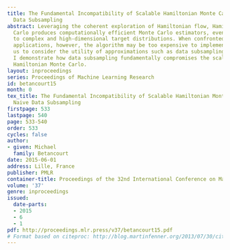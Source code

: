 ```yaml
---
title: The Fundamental Incompatibility of Scalable Hamiltonian Monte Carlo and Naive
  Data Subsampling
abstract: Leveraging the coherent exploration of Hamiltonian flow, Hamiltonian Monte
  Carlo produces computationally efficient Monte Carlo estimators, even with respect
  to complex and high-dimensional target distributions. When confronted with data-intensive
  applications, however, the algorithm may be too expensive to implement, leaving
  us to consider the utility of approximations such as data subsampling. In this paper
  I demonstrate how data subsampling fundamentally compromises the scalability of
  Hamiltonian Monte Carlo.
layout: inproceedings
series: Proceedings of Machine Learning Research
id: betancourt15
month: 0
tex_title: The Fundamental Incompatibility of Scalable Hamiltonian Monte Carlo and
  Naive Data Subsampling
firstpage: 533
lastpage: 540
page: 533-540
order: 533
cycles: false
author:
- given: Michael
  family: Betancourt
date: 2015-06-01
address: Lille, France
publisher: PMLR
container-title: Proceedings of the 32nd International Conference on Machine Learning
volume: '37'
genre: inproceedings
issued:
  date-parts:
  - 2015
  - 6
  - 1
pdf: http://proceedings.mlr.press/v37/betancourt15.pdf
# Format based on citeproc: http://blog.martinfenner.org/2013/07/30/citeproc-yaml-for-bibliographies/
---
```

